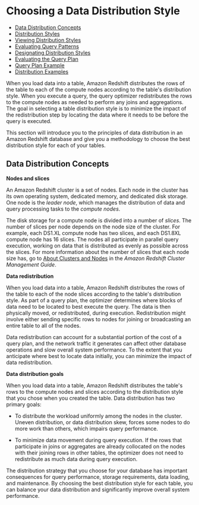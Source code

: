 # Choosing a Data Distribution Style<a name="t_Distributing_data"></a>


+ [Data Distribution Concepts](#t_data_distribution_concepts)
+ [Distribution Styles](c_choosing_dist_sort.md)
+ [Viewing Distribution Styles](viewing-distribution-styles.md)
+ [Evaluating Query Patterns](t_evaluating_query_patterns.md)
+ [Designating Distribution Styles](t_designating_distribution_styles.md)
+ [Evaluating the Query Plan](c_data_redistribution.md)
+ [Query Plan Example](t_explain_plan_example.md)
+ [Distribution Examples](c_Distribution_examples.md)

When you load data into a table, Amazon Redshift distributes the rows of the table to each of the compute nodes according to the table's distribution style\. When you execute a query, the query optimizer redistributes the rows to the compute nodes as needed to perform any joins and aggregations\. The goal in selecting a table distribution style is to minimize the impact of the redistribution step by locating the data where it needs to be before the query is executed\.

This section will introduce you to the principles of data distribution in an Amazon Redshift database and give you a methodology to choose the best distribution style for each of your tables\.

## Data Distribution Concepts<a name="t_data_distribution_concepts"></a>

 **Nodes and slices** 

 An Amazon Redshift cluster is a set of nodes\. Each node in the cluster has its own operating system, dedicated memory, and dedicated disk storage\. One node is the *leader node*, which manages the distribution of data and query processing tasks to the *compute nodes*\. 

 The disk storage for a compute node is divided into a number of *slices*\. The number of slices per node depends on the node size of the cluster\. For example, each DS1\.XL compute node has two slices, and each DS1\.8XL compute node has 16 slices\. The nodes all participate in parallel query execution, working on data that is distributed as evenly as possible across the slices\. For more information about the number of slices that each node size has, go to [About Clusters and Nodes](http://docs.aws.amazon.com/redshift/latest/mgmt/working-with-clusters.html#rs-about-clusters-and-nodes) in the *Amazon Redshift Cluster Management Guide*\.

 **Data redistribution** 

 When you load data into a table, Amazon Redshift distributes the rows of the table to each of the node slices according to the table's distribution style\. As part of a query plan, the optimizer determines where blocks of data need to be located to best execute the query\. The data is then physically moved, or redistributed, during execution\. Redistribution might involve either sending specific rows to nodes for joining or broadcasting an entire table to all of the nodes\. 

 Data redistribution can account for a substantial portion of the cost of a query plan, and the network traffic it generates can affect other database operations and slow overall system performance\. To the extent that you anticipate where best to locate data initially, you can minimize the impact of data redistribution\. 

 **Data distribution goals** 

 When you load data into a table, Amazon Redshift distributes the table's rows to the compute nodes and slices according to the distribution style that you chose when you created the table\. Data distribution has two primary goals: 

+ To distribute the workload uniformly among the nodes in the cluster\. Uneven distribution, or data distribution skew, forces some nodes to do more work than others, which impairs query performance\.

+ To minimize data movement during query execution\. If the rows that participate in joins or aggregates are already collocated on the nodes with their joining rows in other tables, the optimizer does not need to redistribute as much data during query execution\.

The distribution strategy that you choose for your database has important consequences for query performance, storage requirements, data loading, and maintenance\. By choosing the best distribution style for each table, you can balance your data distribution and significantly improve overall system performance\.